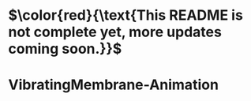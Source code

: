 # $\color{red}{\text{This README is not complete yet, more updates coming soon.}}$

# VibratingMembrane-Animation

